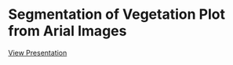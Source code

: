 # Segmentation of Vegetation Plot from Arial Images

[View Presentation](Group9_CSE439_Project.pdf)
